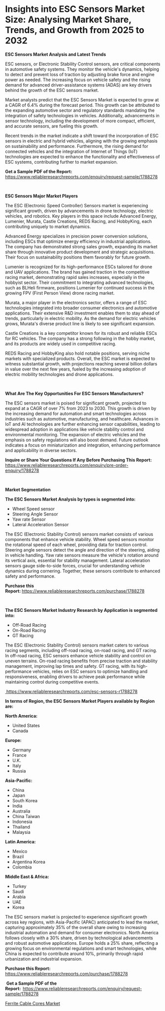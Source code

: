 <p><h1>Insights into ESC Sensors Market Size: Analysing Market Share, Trends, and Growth from 2025 to 2032</h1></p><p><strong>ESC Sensors Market Analysis and Latest Trends</strong></p>
<p><p>ESC sensors, or Electronic Stability Control sensors, are critical components in automotive safety systems. They monitor the vehicle's dynamics, helping to detect and prevent loss of traction by adjusting brake force and engine power as needed. The increasing focus on vehicle safety and the rising demand for advanced driver-assistance systems (ADAS) are key drivers behind the growth of the ESC sensors market.</p><p>Market analysts predict that the ESC Sensors Market is expected to grow at a CAGR of 6.4% during the forecast period. This growth can be attributed to the expanding automotive sector and regulatory standards mandating the integration of safety technologies in vehicles. Additionally, advancements in sensor technology, including the development of more compact, efficient, and accurate sensors, are fueling this growth.</p><p>Recent trends in the market indicate a shift toward the incorporation of ESC sensors in electric and hybrid vehicles, aligning with the growing emphasis on sustainability and performance. Furthermore, the rising demand for connected vehicles and the integration of Internet of Things (IoT) technologies are expected to enhance the functionality and effectiveness of ESC systems, contributing further to market expansion.</p></p>
<p><strong>Get a Sample PDF of the Report:&nbsp;</strong> <a href="https://www.reliableresearchreports.com/enquiry/request-sample/1788278?utm_campaign=2243&utm_medium=2&utm_source=Github&utm_content=ia&utm_term=06042025&utm_id=esc-sensors">https://www.reliableresearchreports.com/enquiry/request-sample/1788278</a></p>
<p>&nbsp;</p>
<p><strong>ESC Sensors Major Market Players</strong></p>
<p><p>The ESC (Electronic Speed Controller) Sensors market is experiencing significant growth, driven by advancements in drone technology, electric vehicles, and robotics. Key players in this space include Advanced Energy, Lumenier, Murata, Castle Creations, REDS Racing, and HobbyKing, each contributing uniquely to market dynamics.</p><p>Advanced Energy specializes in precision power conversion solutions, including ESCs that optimize energy efficiency in industrial applications. The company has demonstrated strong sales growth, expanding its market share through innovative product development and strategic acquisitions. Their focus on sustainability positions them favorably for future growth.</p><p>Lumenier is recognized for its high-performance ESCs tailored for drone and UAV applications. The brand has gained traction in the competitive racing market, demonstrating rapid sales increases, especially in the hobbyist sector. Their commitment to integrating advanced technologies, such as BLHeli firmware, positions Lumenier for continued success in the growing FPV (First Person View) drone racing market.</p><p>Murata, a major player in the electronics sector, offers a range of ESC technologies integrated into broader consumer electronics and automotive applications. Their extensive R&D investment enables them to stay ahead of trends, particularly in electric mobility. As the demand for electric vehicles grows, Murata's diverse product line is likely to see significant expansion.</p><p>Castle Creations is a key competitor known for its robust and reliable ESCs for RC vehicles. The company has a strong following in the hobby market, and its products are widely used in competitive racing. </p><p>REDS Racing and HobbyKing also hold notable positions, serving niche markets with specialized products. Overall, the ESC market is expected to witness substantial growth, with projections reaching several billion dollars in value over the next few years, fueled by the increasing adoption of electric mobility technologies and drone applications.</p></p>
<p>&nbsp;</p>
<p><strong>What Are The Key Opportunities For ESC Sensors Manufacturers?</strong></p>
<p><p>The ESC sensors market is poised for significant growth, projected to expand at a CAGR of over 7% from 2023 to 2030. This growth is driven by the increasing demand for automation and smart technologies across industries such as automotive, manufacturing, and healthcare. Advances in IoT and AI technologies are further enhancing sensor capabilities, leading to widespread adoption in applications like vehicle stability control and environmental monitoring. The expansion of electric vehicles and the emphasis on safety regulations will also boost demand. Future outlook indicates a focus on miniaturization and integration, enhancing performance and applicability in diverse sectors.</p></p>
<p><strong>Inquire or Share Your Questions If Any Before Purchasing This Report:</strong> <a href="https://www.reliableresearchreports.com/enquiry/pre-order-enquiry/1788278?utm_campaign=2243&utm_medium=2&utm_source=Github&utm_content=ia&utm_term=06042025&utm_id=esc-sensors">https://www.reliableresearchreports.com/enquiry/pre-order-enquiry/1788278</a></p>
<p>&nbsp;</p>
<p><strong>Market Segmentation</strong></p>
<p><strong>The ESC Sensors Market Analysis by types is segmented into:</strong></p>
<p><ul><li>Wheel Speed sensor</li><li>Steering Angle Sensor</li><li>Yaw rate Sensor</li><li>Lateral Acceleration Sensor</li></ul></p>
<p><p>The ESC (Electronic Stability Control) sensors market consists of various components that enhance vehicle stability. Wheel speed sensors monitor the rotational speed of each wheel, providing data for traction control. Steering angle sensors detect the angle and direction of the steering, aiding in vehicle handling. Yaw rate sensors measure the vehicle's rotation around its vertical axis, essential for stability management. Lateral acceleration sensors gauge side-to-side forces, crucial for understanding vehicle dynamics during cornering. Together, these sensors contribute to enhanced safety and performance.</p></p>
<p><strong>Purchase this Report:&nbsp;</strong><a href="https://www.reliableresearchreports.com/purchase/1788278?utm_campaign=2243&utm_medium=2&utm_source=Github&utm_content=ia&utm_term=06042025&utm_id=esc-sensors">https://www.reliableresearchreports.com/purchase/1788278</a></p>
<p>&nbsp;</p>
<p><strong>The ESC Sensors Market Industry Research by Application is segmented into:</strong></p>
<p><ul><li>Off-Road Racing</li><li>On-Road Racing</li><li>GT Racing</li></ul></p>
<p><p>The ESC (Electronic Stability Control) sensors market caters to various racing segments, including off-road racing, on-road racing, and GT racing. In off-road racing, ESC sensors enhance vehicle stability and control on uneven terrains. On-road racing benefits from precise traction and stability management, improving lap times and safety. GT racing, with its high-performance vehicles, relies on ESC sensors to optimize handling and responsiveness, enabling drivers to achieve peak performance while maintaining control during competitive events.</p></p>
<p><a href="https://www.reliableresearchreports.com/esc-sensors-r1788278?utm_campaign=2243&utm_medium=2&utm_source=Github&utm_content=ia&utm_term=06042025&utm_id=esc-sensors">&nbsp;https://www.reliableresearchreports.com/esc-sensors-r1788278</a></p>
<p><strong>In terms of Region, the ESC Sensors Market Players available by Region are:</strong></p>
<p>
    <p> <strong> North America: </strong>
        <ul>
            <li>United States</li>
            <li>Canada</li>
        </ul>
        </p> 
    <p> <strong> Europe: </strong>
        <ul>
            <li>Germany</li>
            <li>France</li>
            <li>U.K.</li>
            <li>Italy</li>
            <li>Russia</li>
        </ul>
        </p> 
    <p> <strong> Asia-Pacific: </strong>
        <ul>
            <li>China</li>
            <li>Japan</li>
            <li>South Korea</li>
            <li>India</li>
            <li>Australia</li>
            <li>China Taiwan</li>
            <li>Indonesia</li>
            <li>Thailand</li>
            <li>Malaysia</li>
        </ul>
        </p> 
    <p> <strong> Latin America: </strong>
        <ul>
            <li>Mexico</li>
            <li>Brazil</li>
            <li>Argentina Korea</li>
            <li>Colombia</li>
        </ul>
        </p> 
    <p> <strong> Middle East & Africa: </strong>
        <ul>
            <li>Turkey</li>
            <li>Saudi</li>
            <li>Arabia</li>
            <li>UAE</li>
            <li>Korea</li>
        </ul>
    </p>
    </p>
<p><p>The ESC sensors market is projected to experience significant growth across key regions, with Asia-Pacific (APAC) anticipated to lead the market, capturing approximately 35% of the overall share owing to increasing industrial automation and demand for consumer electronics. North America follows closely with a 30% share, driven by technological advancements and robust automotive applications. Europe holds a 25% share, reflecting a growing focus on environmental regulations and smart technologies, while China is expected to contribute around 10%, primarily through rapid urbanization and industrial expansion.</p></p>
<p><strong>Purchase this Report: </strong><a href="https://www.reliableresearchreports.com/purchase/1788278?utm_campaign=2243&utm_medium=2&utm_source=Github&utm_content=ia&utm_term=06042025&utm_id=esc-sensors">https://www.reliableresearchreports.com/purchase/1788278</a></p>
<p>&nbsp;<strong>Get a Sample PDF of the Report:&nbsp;&nbsp;</strong><a href="https://www.reliableresearchreports.com/enquiry/request-sample/1788278?utm_campaign=2243&utm_medium=2&utm_source=Github&utm_content=ia&utm_term=06042025&utm_id=esc-sensors">https://www.reliableresearchreports.com/enquiry/request-sample/1788278</a></p>
<p><strong></strong></p>
<p><p><a href="https://github.com/jerhoskinson197676/Market-Research-Report-List-1/blob/main/ferrite-cable-cores-market.md?utm_campaign=2243&utm_medium=2&utm_source=Github&utm_content=ia&utm_term=06042025&utm_id=esc-sensors">Ferrite Cable Cores Market</a></p></p>